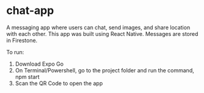 # chat-app

A messaging app where users can chat, send images, and share location with each other. This app was built using React Native. Messages are stored in Firestone.

To run:
  1) Download Expo Go
  2) On Terminal/Powershell, go to the project folder and run the command, npm start
  3) Scan the QR Code to open the app
